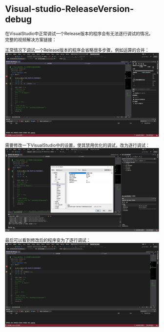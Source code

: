# Visual-studio-ReleaseVersion-debug  
在VisualStudio中正常调试一个Release版本的程序会有无法逐行调试的情况。  
完整的视频解决方案链接：  
  
正常情况下调试一个Release版本的程序会省略很多步骤，例如运算的合并：
![](https://github.com/Neko-yc/Visual-studio-ReleaseVersion-debug/blob/main/image/%E7%9B%B4%E6%8E%A5%E8%B7%B3%E8%BF%87.png)  
  
需要修改一下VisualStudio中的设置，使其禁用优化的调试，改为逐行调试：  
![](https://github.com/Neko-yc/Visual-studio-ReleaseVersion-debug/blob/main/image/%E4%BC%98%E5%8C%96%E8%AE%BE%E7%BD%AE.png)  
  
最后可以看到修改后的程序变为了逐行调试：  
![](https://github.com/Neko-yc/Visual-studio-ReleaseVersion-debug/blob/main/image/%E5%8F%AF%E9%80%90%E6%AD%A5%E8%B0%83%E8%AF%95.png)  
